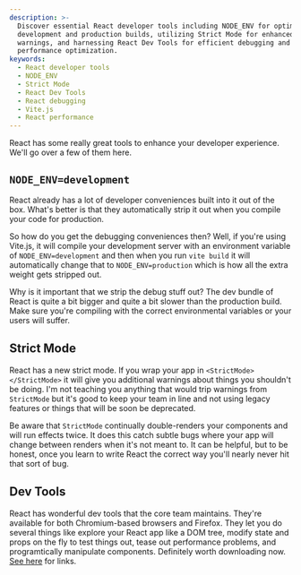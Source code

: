 ```yaml
---
description: >-
  Discover essential React developer tools including NODE_ENV for optimizing
  development and production builds, utilizing Strict Mode for enhanced code
  warnings, and harnessing React Dev Tools for efficient debugging and
  performance optimization.
keywords:
  - React developer tools
  - NODE_ENV
  - Strict Mode
  - React Dev Tools
  - React debugging
  - Vite.js
  - React performance
---
```


React has some really great tools to enhance your developer experience. We'll go over a few of them here.

## `NODE_ENV=development`

React already has a lot of developer conveniences built into it out of the box. What's better is that they automatically strip it out when you compile your code for production.

So how do you get the debugging conveniences then? Well, if you're using Vite.js, it will compile your development server with an environment variable of `NODE_ENV=development` and then when you run `vite build` it will automatically change that to `NODE_ENV=production` which is how all the extra weight gets stripped out.

Why is it important that we strip the debug stuff out? The dev bundle of React is quite a bit bigger and quite a bit slower than the production build. Make sure you're compiling with the correct environmental variables or your users will suffer.

## Strict Mode

React has a new strict mode. If you wrap your app in `<StrictMode></StrictMode>` it will give you additional warnings about things you shouldn't be doing. I'm not teaching you anything that would trip warnings from `StrictMode` but it's good to keep your team in line and not using legacy features or things that will be soon be deprecated.

Be aware that `StrictMode` continually double-renders your components and will run effects twice. It does this catch subtle bugs where your app will change between renders when it's not meant to. It can be helpful, but to be honest, once you learn to write React the correct way you'll nearly never hit that sort of bug.

## Dev Tools

React has wonderful dev tools that the core team maintains. They're available for both Chromium-based browsers and Firefox. They let you do several things like explore your React app like a DOM tree, modify state and props on the fly to test things out, tease out performance problems, and programtically manipulate components. Definitely worth downloading now. [See here][dev-tools] for links.

[dev-tools]: https://react.dev/learn/react-developer-tools
